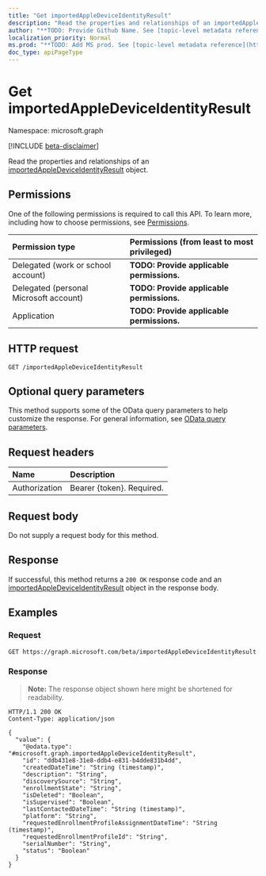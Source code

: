 ```yaml
---
title: "Get importedAppleDeviceIdentityResult"
description: "Read the properties and relationships of an importedAppleDeviceIdentityResult object."
author: "**TODO: Provide Github Name. See [topic-level metadata reference](https://msgo.azurewebsites.net/add/document/guidelines/metadata.html#topic-level-metadata)**"
localization_priority: Normal
ms.prod: "**TODO: Add MS prod. See [topic-level metadata reference](https://msgo.azurewebsites.net/add/document/guidelines/metadata.html#topic-level-metadata)**"
doc_type: apiPageType
---
```


# Get importedAppleDeviceIdentityResult
Namespace: microsoft.graph

[!INCLUDE [beta-disclaimer](../../includes/beta-disclaimer.md)]

Read the properties and relationships of an [importedAppleDeviceIdentityResult](../resources/importedappledeviceidentityresult.md) object.

## Permissions
One of the following permissions is required to call this API. To learn more, including how to choose permissions, see [Permissions](/graph/permissions-reference).

|Permission type|Permissions (from least to most privileged)|
|:---|:---|
|Delegated (work or school account)|**TODO: Provide applicable permissions.**|
|Delegated (personal Microsoft account)|**TODO: Provide applicable permissions.**|
|Application|**TODO: Provide applicable permissions.**|

## HTTP request

<!-- {
  "blockType": "ignored"
}
-->
``` http
GET /importedAppleDeviceIdentityResult
```

## Optional query parameters
This method supports some of the OData query parameters to help customize the response. For general information, see [OData query parameters](/graph/query-parameters).

## Request headers
|Name|Description|
|:---|:---|
|Authorization|Bearer {token}. Required.|

## Request body
Do not supply a request body for this method.

## Response

If successful, this method returns a `200 OK` response code and an [importedAppleDeviceIdentityResult](../resources/importedappledeviceidentityresult.md) object in the response body.

## Examples

### Request
<!-- {
  "blockType": "request",
  "name": "get_importedappledeviceidentityresult"
}
-->
``` http
GET https://graph.microsoft.com/beta/importedAppleDeviceIdentityResult
```


### Response
>**Note:** The response object shown here might be shortened for readability.
<!-- {
  "blockType": "response",
  "truncated": true,
  "@odata.type": "microsoft.graph.importedAppleDeviceIdentityResult"
}
-->
``` http
HTTP/1.1 200 OK
Content-Type: application/json

{
  "value": {
    "@odata.type": "#microsoft.graph.importedAppleDeviceIdentityResult",
    "id": "ddb431e8-31e8-ddb4-e831-b4dde831b4dd",
    "createdDateTime": "String (timestamp)",
    "description": "String",
    "discoverySource": "String",
    "enrollmentState": "String",
    "isDeleted": "Boolean",
    "isSupervised": "Boolean",
    "lastContactedDateTime": "String (timestamp)",
    "platform": "String",
    "requestedEnrollmentProfileAssignmentDateTime": "String (timestamp)",
    "requestedEnrollmentProfileId": "String",
    "serialNumber": "String",
    "status": "Boolean"
  }
}
```

